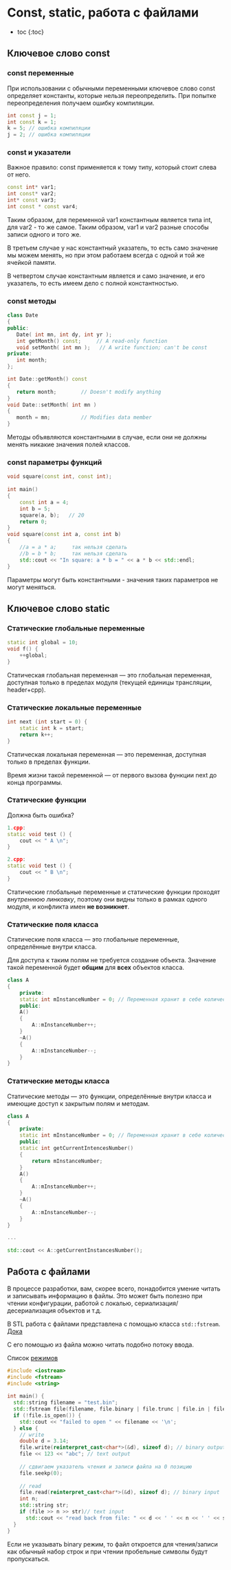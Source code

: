 #	Const, static, работа с файлами

* toc
{:toc}

##	Ключевое слово const

###		const переменные

При использовании с обычными переменными ключевое слово const определяет константы, которые нельзя переопределить. При попытке переопределения получаем ошибку компиляции.

```c++
int const j = 1;
int const k = 1;
k = 5; // ошибка компиляции 
j = 2; // ошибка компиляции 
```

###	const и указатели

Важное правило: const применяется к тому типу, который стоит слева от него.

```c++
const int* var1;
int const* var2;
int* const var3;
int const * const var4;
```

Таким образом, для переменной var1 константным является типа int, для var2 - то же самое. Таким образом, var1 и var2 разные способы записи одного и того же.

В третьем случае у нас константный указатель, то есть само значение мы можем менять, но при этом работаем всегда с одной и той же ячейкой памяти. 

В четвертом случае константным является и само значение, и его указатель, то есть имеем дело с полной константностью.

###	const методы

```c++
class Date
{
public:
   Date( int mn, int dy, int yr );
   int getMonth() const;     // A read-only function
   void setMonth( int mn );   // A write function; can't be const
private:
   int month;
};

int Date::getMonth() const
{
   return month;        // Doesn't modify anything
}
void Date::setMonth( int mn )
{
   month = mn;          // Modifies data member
}
```

Методы объявляются константными в случае, если они не должны менять никакие значения полей классов.

###	const параметры функций

```c++
void square(const int, const int);
 
int main()
{
    const int a = 4;
    int b = 5;
    square(a, b);   // 20
    return 0;
}
void square(const int a, const int b)
{
    //a = a * a;     так нельзя сделать
    //b = b * b;     так нельзя сделать
    std::cout << "In square: a * b = " << a * b << std::endl;
}
```

Параметры могут быть константными - значения таких параметров не могут меняться. 

##	Ключевое слово static

###	Статические глобальные переменные

```c++
static int global = 10;
void f() {
	++global;
}
```

Статическая глобальная переменная — это глобальная переменная, доступная только в пределах модуля (текущей единицы трансляции, header+cpp).

###	Статические локальные переменные 

```c++
int next (int start = 0) {
	static int k = start;
	return k++;
}
```

Статическая локальная переменная — это переменная, доступная только в пределах функции. 

Время жизни такой переменной — от первого вызова функции next до конца программы.

###	Статические функции

Должна быть ошибка?

```c++
1.cpp:
static void test () {
	cout << " A \n";
}

2.cpp:
static void test () {
	cout << " B \n";
}
```

Статические глобальные переменные и статические функции проходят *внутреннюю линковку*, поэтому они видны только в рамках одного модуля, и конфликта имен **не возникнет**.

###	Статические поля класса

Статические поля класса — это глобальные переменные, определённые внутри класса.

Для доступа к таким полям не требуется создание объекта. Значение такой переменной будет **общим** для **всех** объектов класса.

```c++
class A 
{
    private:
    static int mInstanceNumber = 0; // Переменная хранит в себе количество "живых" объектов
    public:
    A()
    {
        A::mInstanceNumber++;
    }
    ~A()
    {
        A::mInstanceNumber--;
    }
}
```

###	Статические методы класса

Статические методы — это функции, определённые внутри класса и имеющие доступ к закрытым полям и методам.

```c++
class A 
{
    private:
    static int mInstanceNumber = 0; // Переменная хранит в себе количество "живых" объектов
    public:
    static int getCurrentIntencesNumber()
    {
        return mInstanceNumber;
    }
    A()
    {
        A::mInstanceNumber++;
    }
    ~A()
    {
        A::mInstanceNumber--;
    }
}

...
    
std::cout << A::getCurrentInstancesNumber();
```

##	Работа с файлами

В процессе разработки, вам, скорее всего, понадобится умение читать и записывать информацию в файлы. Это может быть полезно при чтении конфигурации, работой с локалью, сериализация/десериализация объектов и т.д. 

В STL работа с файлами представлена с помощью класса `std::fstream`. [Дока](https://en.cppreference.com/w/cpp/io/basic_fstream)

С его помощью из файла можно читать подобно потоку ввода.

Список [режимов](https://en.cppreference.com/w/cpp/io/ios_base/openmode)

```c++
#include <iostream>
#include <fstream>
#include <string>
 
int main() {
  std::string filename = "test.bin";
  std::fstream file(filename, file.binary | file.trunc | file.in | file.out); // указывается имя файла и режим работы с ним
  if (!file.is_open()) {
    std::cout << "failed to open " << filename << '\n';
  } else {
    // write
    double d = 3.14;
    file.write(reinterpret_cast<char*>(&d), sizeof d); // binary output
    file << 123 << "abc"; // text output
 
    // сдвигаем указатель чтения и записи файла на 0 позицию
    file.seekp(0);
 
    // read
    file.read(reinterpret_cast<char*>(&d), sizeof d); // binary input
    int n;
    std::string str;
    if (file >> n >> str)// text input
      std::cout << "read back from file: " << d << ' ' << n << ' ' << str << '\n';
  }
}
```

Если не указывать binary режим, то файл откроется для чтения/записи как обычный набор строк и при чтении пробельные символы будут пропускаться.

